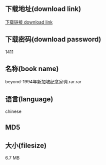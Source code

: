 ## 下载地址(download link)
[下载链接 download link](https://voluble-croquembouche-d321dc.netlify.app/?s=beyond-1994%E5%B9%B4%E6%96%B0%E5%8A%A0%E5%9D%A1%E7%BA%AA%E5%BF%B5%E5%AE%B6%E9%A9%B9.rar)

## 下载密码(download password)
1411

## 名称(book name)
beyond-1994年新加坡纪念家驹.rar.rar

## 语言(language)
chinese

## MD5


## 大小(filesize)
6.7 MB
